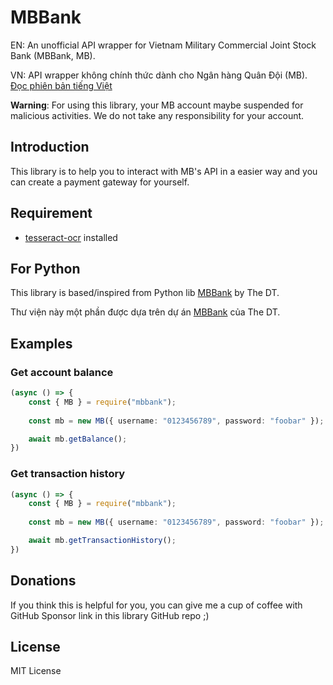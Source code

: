 # MBBank

EN: An unofficial API wrapper for Vietnam Military Commercial Joint Stock Bank (MBBank, MB).

VN: API wrapper không chính thức dành cho Ngân hàng Quân Đội (MB). [Đọc phiên bản tiếng Việt](./README.VI.md)

**Warning**: For using this library, your MB account maybe suspended for malicious activities. We do not take any responsibility for your account.

## Introduction

This library is to help you to interact with MB's API in a easier way and you can create a payment gateway for yourself.

## Requirement

- [tesseract-ocr](https://github.com/tesseract-ocr/tesseract) installed

## For Python

This library is based/inspired from Python lib [MBBank](https://pypi.org/project/mbbank-lib/) by The DT.

Thư viện này một phần được dựa trên dự án [MBBank](https://pypi.org/project/mbbank-lib/) của The DT.

## Examples

### Get account balance

```ts
(async () => {
    const { MB } = require("mbbank");
    
    const mb = new MB({ username: "0123456789", password: "foobar" });

    await mb.getBalance();
})
```

### Get transaction history

```ts
(async () => {
    const { MB } = require("mbbank");
    
    const mb = new MB({ username: "0123456789", password: "foobar" });

    await mb.getTransactionHistory();
})
```

## Donations

If you think this is helpful for you, you can give me a cup of coffee with GitHub Sponsor link in this library GitHub repo ;)

## License

MIT License

